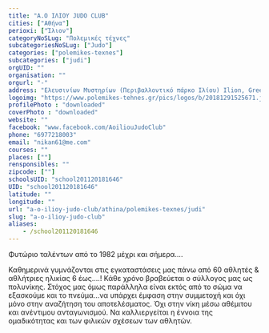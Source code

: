 ```yaml
---
title: "Α.Ο ΙΛΙΟΥ JUDO CLUB"
cities: ["Αθήνα"]
perioxi: ["Ίλιον"]
categoryNoSLug: "Πολεμικές τέχνες"
subcategoriesNoSLug: ["Judo"]
categories: ["polemikes-texnes"]
subcategories: ["judi"]
orgUID: ""
organisation: ""
orgurl: "-"
address: "Ελευσινίων Μυστηρίων (Περιβαλλοντικό πάρκο Ιλίου) Ilion, Greece, 13122"
logoimg: "https://www.polemikes-tehnes.gr/pics/logos/b/20181291525671.jpg"
profilePhoto : "downloaded"
coverPhoto : "downloaded"
website: ""
facebook: "www.facebook.com/AoiliouJudoClub"
phone: "6977218003"
email: "nikan61@me.com"
courses: ""
places: [""]
rensponsibles: ""
zipcode: [""]
schoolsUID: "school201120181646"
UID: "school201120181646"
latitude: ""
longitude: ""
url: "a-o-ilioy-judo-club/athina/polemikes-texnes/judi"
slug: "a-o-ilioy-judo-club"
aliases:
    - /school201120181646
---
```



Φυτώριο ταλέντων από το 1982 μέχρι και σήμερα....

Καθημερινά γυμνάζονται στις εγκαταστάσεις μας πάνω από 60 αθλητές &amp; αθλήτριες ηλικίας 6 έως....! Κάθε χρόνο βραβεύεται ο σύλλογος μας ως πολυνίκης. Στόχος μας όμως παράλληλα είναι εκτός από το σώμα να εξασκούμε και το πνεύμα...να υπάρχει έμφαση στην συμμετοχή και όχι μόνο στην αναζήτηση του αποτελέσματος. Όχι στην νίκη μέσω αθέμιτου και ανέντιμου ανταγωνισμού. Να καλλιεργείται η έννοια της ομαδικότητας και των φιλικών σχέσεων των αθλητών.